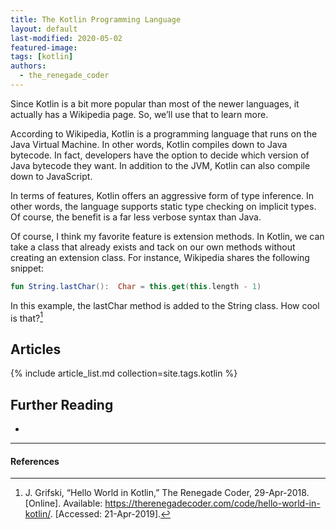 ```yaml
---
title: The Kotlin Programming Language
layout: default
last-modified: 2020-05-02
featured-image: 
tags: [kotlin]
authors:
  - the_renegade_coder
---
```


Since Kotlin is a bit more popular than most of the newer languages, it 
actually has a Wikipedia page. So, we’ll use that to learn more.

According to Wikipedia, Kotlin is a programming language that runs on 
the Java Virtual Machine. In other words, Kotlin compiles down to Java 
bytecode. In fact, developers have the option to decide which version 
of Java bytecode they want. In addition to the JVM, Kotlin can also 
compile down to JavaScript.

In terms of features, Kotlin offers an aggressive form of type inference. 
In other words, the language supports static type checking on implicit 
types. Of course, the benefit is a far less verbose syntax than Java.

Of course, I think my favorite feature is extension methods. In Kotlin, 
we can take a class that already exists and tack on our own methods 
without creating an extension class. For instance, Wikipedia shares 
the following snippet:

```kotlin
fun String.lastChar():  Char = this.get(this.length - 1)
```

In this example, the lastChar method is added to the String class. How cool is that?[^1]

## Articles

{% include article_list.md collection=site.tags.kotlin %}

## Further Reading

-

---

#### References

[^1]: J. Grifski, “Hello World in Kotlin,” The Renegade Coder, 29-Apr-2018. [Online]. Available: https://therenegadecoder.com/code/hello-world-in-kotlin/. [Accessed: 21-Apr-2019].
